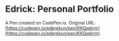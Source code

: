 # Edrick: Personal Portfolio

A Pen created on CodePen.io. Original URL: [https://codepen.io/ederekun/pen/KKQwbrm](https://codepen.io/ederekun/pen/KKQwbrm).

